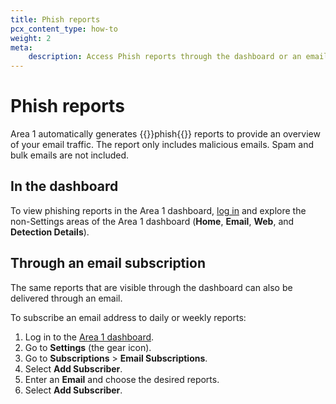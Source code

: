 ```yaml
---
title: Phish reports
pcx_content_type: how-to
weight: 2
meta:
    description: Access Phish reports through the dashboard or an email digest.
---
```


# Phish reports

Area 1 automatically generates {{<glossary-tooltip term_id="phishing">}}phish{{</glossary-tooltip>}} reports to provide an overview of your email traffic. The report only includes malicious emails. Spam and bulk emails are not included.

## In the dashboard

To view phishing reports in the Area 1 dashboard, [log in](https://horizon.area1security.com/) and explore the non-Settings areas of the Area 1 dashboard (**Home**, **Email**, **Web**, and **Detection Details**).

## Through an email subscription

The same reports that are visible through the dashboard can also be delivered through an email.

To subscribe an email address to daily or weekly reports:

1. Log in to the [Area 1 dashboard](https://horizon.area1security.com/).
2. Go to **Settings** (the gear icon).
3. Go to **Subscriptions** > **Email Subscriptions**.
4. Select **Add Subscriber**.
5. Enter an **Email** and choose the desired reports.
6. Select **Add Subscriber**.